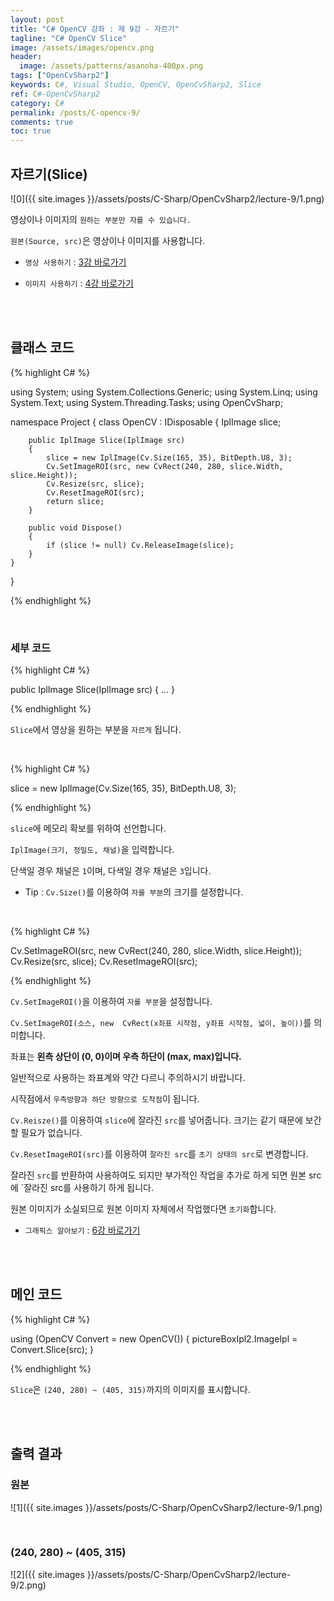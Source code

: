 ```yaml
---
layout: post
title: "C# OpenCV 강좌 : 제 9강 - 자르기"
tagline: "C# OpenCV Slice"
image: /assets/images/opencv.png
header:
  image: /assets/patterns/asanoha-400px.png
tags: ["OpenCvSharp2"]
keywords: C#, Visual Studio, OpenCV, OpenCvSharp2, Slice
ref: C#-OpenCvSharp2
category: C#
permalink: /posts/C-opencv-9/
comments: true
toc: true
---
```


## 자르기(Slice) ##

![0]({{ site.images }}/assets/posts/C-Sharp/OpenCvSharp2/lecture-9/1.png)

영상이나 이미지의 `원하는 부분만 자를 수 있습니다.`

`원본(Source, src)`은 영상이나 이미지를 사용합니다.

- `영상 사용하기` : [3강 바로가기][3강]

- `이미지 사용하기` : [4강 바로가기][4강]

<br>
<br>

## 클래스 코드

{% highlight C# %}

using System;
using System.Collections.Generic;
using System.Linq;
using System.Text;
using System.Threading.Tasks;
using OpenCvSharp;

namespace Project
{
    class OpenCV : IDisposable
    {
        IplImage slice;
            
        public IplImage Slice(IplImage src)
        {
            slice = new IplImage(Cv.Size(165, 35), BitDepth.U8, 3);
            Cv.SetImageROI(src, new CvRect(240, 280, slice.Width, slice.Height));
            Cv.Resize(src, slice);
            Cv.ResetImageROI(src);
            return slice;
        }
            
        public void Dispose()
        {
            if (slice != null) Cv.ReleaseImage(slice);
        }
    }
}                    

{% endhighlight %}

<br>

### 세부 코드

{% highlight C# %}

public IplImage Slice(IplImage src)
{
    ...
}

{% endhighlight %}

`Slice`에서 영상을 원하는 부분을 `자르게` 됩니다.

<br>

{% highlight C# %}

slice = new IplImage(Cv.Size(165, 35), BitDepth.U8, 3);

{% endhighlight %}

`slice`에 메모리 확보를 위하여 선언합니다.

`IplImage(크기, 정밀도, 채널)`을 입력합니다.

단색일 경우 채널은 `1`이며, 다색일 경우 채널은 `3`입니다.

- Tip : `Cv.Size()`를 이용하여 `자를 부분`의 크기를 설정합니다.

<br>

{% highlight C# %}

Cv.SetImageROI(src, new CvRect(240, 280, slice.Width, slice.Height));
Cv.Resize(src, slice);
Cv.ResetImageROI(src);

{% endhighlight %}

`Cv.SetImageROI()`을 이용하여 `자를 부분`을 설정합니다.

`Cv.SetImageROI(소스, new  CvRect(x좌표 시작점, y좌표 시작점, 넓이, 높이))`를 의미합니다.

좌표는 **왼측 상단이 (0, 0)이며 우측 하단이 (max, max)입니다.**

일반적으로 사용하는 좌표계와 약간 다르니 주의하시기 바랍니다.

시작점에서 `우측방향과 하단 방향으로 도착점`이 됩니다.

`Cv.Reisze()`를 이용하여 `slice`에 잘라진 `src`를 넣어줍니다. 크기는 같기 때문에 보간할 필요가 없습니다.

`Cv.ResetImageROI(src)`를 이용하여 `잘라진 src`를 `초기 상태의 src`로 변경합니다.

잘라진 `src`를 반환하여 사용하여도 되지만 부가적인 작업을 추가로 하게 되면 원본 src에 `잘라진 src를 사용하기 하게 됩니다.

원본 이미지가 소실되므로 원본 이미지 자체에서 작업했다면 `초기화`합니다.

- `그래픽스 알아보기` : [6강 바로가기][6강]

<br>
<br>

## 메인 코드

{% highlight C# %}

using (OpenCV Convert = new OpenCV())
{
    pictureBoxIpl2.ImageIpl = Convert.Slice(src);
}

{% endhighlight %}

`Slice`은 `(240, 280) ~ (405, 315)`까지의 이미지를 표시합니다.

<br>
<br>

## 출력 결과

### 원본

![1]({{ site.images }}/assets/posts/C-Sharp/OpenCvSharp2/lecture-9/1.png)

<br>

### (240, 280) ~ (405, 315)

![2]({{ site.images }}/assets/posts/C-Sharp/OpenCvSharp2/lecture-9/2.png)

[3강]: https://076923.github.io/posts/C-opencv-3/
[4강]: https://076923.github.io/posts/C-opencv-4/
[6강]: https://076923.github.io/posts/C-6/
